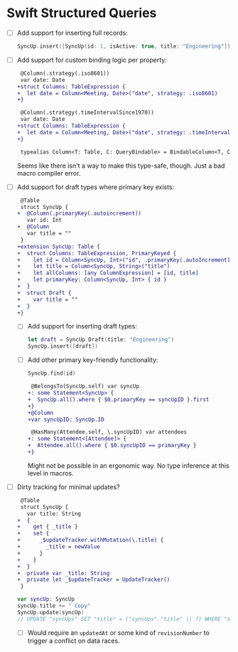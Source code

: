 # Swift Structured Queries

  - [ ] Add support for inserting full records:
  
    ```swift
    SyncUp.insert([SyncUp(id: 1, isActive: true, title: "Engineering"])
    ```

  - [ ] Add support for custom binding logic per property:

    ```diff
     @Column(.strategy(.iso8601))
     var date: Date
    +struct Columns: TableExpression {
    +  let date = Column<Meeting, Date>("date", strategy: .iso8601)
    +}

     @Column(.strategy(.timeIntervalSince1970))
     var date: Date
    +struct Columns: TableExpression {
    +  let date = Column<Meeting, Date>("date", strategy: .timeIntervalSince1970)
    +}
    
     typealias Column<T: Table, C: QueryBindable> = BindableColumn<T, C, C>
    ```
    
    Seems like there isn't a way to make this type-safe, though. Just a bad macro compiler error.

  - [ ] Add support for draft types where primary key exists:
  
    ```diff
     @Table
     struct SyncUp {
    +  @Column(.primaryKey(.autoincrement))
       var id: Int
    +  @Column
       var title = ""
     }
    +extension SyncUp: Table {
    +  struct Columns: TableExpression, PrimaryKeyed {
    +    let id = Column<SyncUp, Int>("id", .primaryKey(.autoIncrement))
    +    let title = Column<SyncUp, String>("title")
    +    let allColumns: [any ColumnExpression] = [id, title]
    +    let primaryKey: Column<SyncUp, Int> { id }
    +  }
    +  struct Draft {
    +    var title = ""
    +  }
    +}
    ```
    
      - [ ] Add support for inserting draft types:
      
        ```swift
        let draft = SyncUp.Draft(title: "Engineering")
        SyncUp.insert([draft])
        ```
        
      - [ ] Add other primary key-friendly functionality:
      
        ```swift
        SyncUp.find(id)
        ```
        ```diff
         @BelongsTo(SyncUp.self) var syncUp
        +: some Statement<SyncUp> {
        +  SyncUp.all().where { $0.primaryKey == syncUpID }.first
        +}
        +@Column
        +var syncUpID: SyncUp.ID
        
         @HasMany(Attendee.self, \.syncUpID) var attendees
        +: some Statement<[Attendee]> {
        +  Attendee.all().where { $0.syncUpID == primaryKey }
        +}
        ```
        
        Might not be possible in an ergonomic way. No type inference at this level in macros.

  - [ ] Dirty tracking for minimal updates?

    ```diff
     @Table
     struct SyncUp {
       var title: String
    +  {
    +    get { _title }
    +    set { 
    +      _$updateTracker.withMutation(\.title) {
    +        _title = newValue
    +      }
    +    }
    +  }
    +  private var _title: String
    +  private let _$updateTracker = UpdateTracker()
     }
    ```
    ```swift
    var syncUp: SyncUp
    syncUp.title += " Copy"
    SyncUp.update(syncUp)
    // UPDATE "syncUps" SET "title" = ("syncUps"."title" || ?) WHERE "syncUps"."id" = ?
    ```

      - [ ] Would require an `updatedAt` or some kind of `revisionNumber` to trigger a conflict on
            data races.
